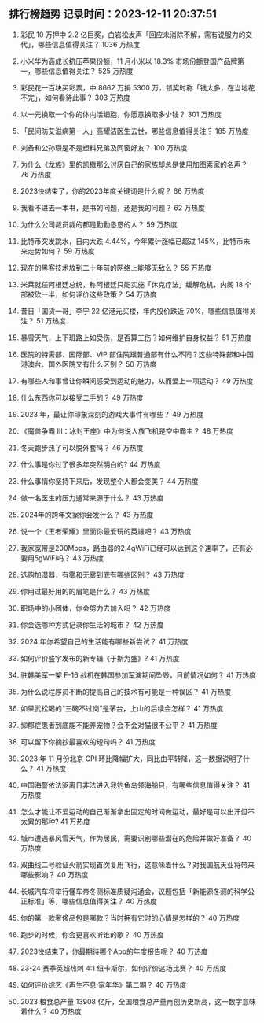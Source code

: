 
## 排行榜趋势 记录时间：2023-12-11 20:37:51
  
  1. 彩民 10 万押中 2.2 亿巨奖，白岩松发声「回应未消除不解，需有说服力的交代」，哪些信息值得关注？ 1036 万热度
    
  2. 小米华为高成长挤压苹果份额，11 月小米以 18.3% 市场份额登国产品牌第一，哪些信息值得关注？ 525 万热度
    
  3. 彩民花一百块买彩票，中 8662 万捐 5300 万，领奖时称「钱太多，在当地花不完」，如何看待此事？ 303 万热度
    
  4. 以一元换取一个你的体内活细胞，你愿意换取多少钱？ 301 万热度
    
  5. 「民间防艾滋病第一人」高耀洁医生去世，哪些信息值得关注？ 185 万热度
    
  6. 刘备和公孙瓒是不是塑料兄弟及同窗好友？ 100 万热度
    
  7. 为什么《龙族》里的凯撒那么讨厌自己的家族却总是使用加图索家的名声？ 76 万热度
    
  8. 2023快结束了，你的2023年度关键词是什么呢？ 66 万热度
    
  9. 我看不进去一本书，是书的问题，还是我的问题？ 62 万热度
    
  10. 为什么公司裁员裁的都是勤勤恳恳的人？ 59 万热度
    
  11. 比特币突发跳水，日内大跌 4.44%，今年累计涨幅已超过 145%，比特币未来走势如何？ 59 万热度
    
  12. 现在的黑客技术放到二十年前的网络上能够无敌么？ 55 万热度
    
  13. 米莱就任阿根廷总统，称阿根廷只能实施「休克疗法」缓解危机，内阁 18 个部被砍一半，如何评价这些政策？ 54 万热度
    
  14. 昔日「国货一哥」李宁 22 亿港元买楼，年内股价跌近 70%，哪些信息值得关注？ 51 万热度
    
  15. 暴雪天气，上下班路上如受伤，是否算工伤？如何维护自身权益？ 51 万热度
    
  16. 医院的特需部、国际部、VIP 部住院跟普通部有什么不同？这些特殊部和中国港澳台、国外医院又有什么区别？ 50 万热度
    
  17. 有哪些人和事曾让你瞬间感受到运动的魅力，从而爱上一项运动？ 49 万热度
    
  18. 什么东西你可以接受二手的？ 49 万热度
    
  19. 2023 年，最让你印象深刻的游戏大事件有哪些？ 49 万热度
    
  20. 《魔兽争霸 Ⅲ：冰封王座》中为何说人族飞机是空中霸主？ 48 万热度
    
  21. 冬天跑步热了可以脱外套吗？ 46 万热度
    
  22. 什么事是你过了很多年突然明白的? 44 万热度
    
  23. 什么事情你坚持下来后，发现整个人都会变美？ 44 万热度
    
  24. 做一名医生的压力通常来源于什么？ 43 万热度
    
  25. 2024年的跨年文案你会发什么？ 43 万热度
    
  26. 说一个《王者荣耀》里面你最爱玩的英雄吧？ 43 万热度
    
  27. 我家宽带是200Mbps，路由器的2.4gWiFi已经可以达到这个速率了，还有必要用5gWiFi吗？ 43 万热度
    
  28. 选购加湿器，有雾和无雾到底有哪些区别？ 43 万热度
    
  29. 你用过最好用的的眉笔是什么？ 43 万热度
    
  30. 职场中的小团体，你会努力去加入吗？ 42 万热度
    
  31. 你会选哪种方式记录你生活的城市？ 42 万热度
    
  32. 2024 年你希望自己的生活能有哪些新尝试？ 41 万热度
    
  33. 如何评价盛宇发布的新专辑《于斯为盛》? 41 万热度
    
  34. 驻韩美军一架 F-16 战机在韩国参加军演期间坠毁，目前情况如何？ 41 万热度
    
  35. 为什么说程序员不断的提高自己的技术有可能是一种误区？ 41 万热度
    
  36. 如果武松喝的“三碗不过岗”是茅台，上山的后续会怎样？ 41 万热度
    
  37. 抑郁症患者到底能不能养宠物？会不会对猫很不公平？ 41 万热度
    
  38. 可以留下你摘抄最喜欢的短句吗？ 41 万热度
    
  39. 2023 年 11 月份北京 CPI 环比降幅扩大，同比由平转降，这一数据说明了什么？ 41 万热度
    
  40. 中国海警依法驱离日非法进入我钓鱼岛领海船只，有哪些信息值得关注？ 41 万热度
    
  41. 怎么才能让不爱运动的自己渐渐拿出固定的时间做运动，最好是可以出汗但不太累的那种? 41 万热度
    
  42. 城市遭遇暴风雪天气，作为居民，需要识别哪些潜在的危险并做好准备？ 40 万热度
    
  43. 双曲线二号验证火箭实现首次复用飞行，这意味着什么？对我国航天业将带来哪些影响？ 40 万热度
    
  44. 长城汽车将举行懂车帝冬测标准质疑沟通会，议题包括「新能源冬测的科学公正标准」等，哪些信息值得关注？ 40 万热度
    
  45. 你的第一款奢侈品包是哪款？当时拥有它时的心情是怎样的？ 40 万热度
    
  46. 跑步的时候，你会更喜欢听谁的歌？ 40 万热度
    
  47. 2023快结束了，你最期待哪个App的年度报告呢？ 40 万热度
    
  48. 23-24 赛季英超热刺 4:1 纽卡斯尔，如何评价这场比赛？ 40 万热度
    
  49. 如何评价综艺《声生不息·家年华》第二期？ 40 万热度
    
  50. 2023 粮食总产量 13908 亿斤，全国粮食总产量再创历史新高，这一数字意味着什么？ 40 万热度
    